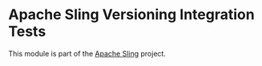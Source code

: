 # Apache Sling Versioning Integration Tests

This module is part of the [Apache Sling](https://sling.apache.org) project.
